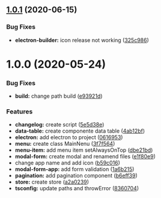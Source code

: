 ## [1.0.1](https://github.com/JhonatanMedeiros/webview-angular-electron/compare/1.0.0...1.0.1) (2020-06-15)


### Bug Fixes

* **electron-builder:** icon release not working ([325c986](https://github.com/JhonatanMedeiros/webview-angular-electron/commit/325c9867b23a1d88e06a53c9ff9475b8e14f29c6))



# 1.0.0 (2020-05-24)


### Bug Fixes

* **build:** change path build ([e93921d](https://github.com/JhonatanMedeiros/webview-angular-electron/commit/e93921d4d5222e64782702051c2b90a548224db3))


### Features

* **changelog:** create script ([5e5d38e](https://github.com/JhonatanMedeiros/webview-angular-electron/commit/5e5d38ebd99beb2a2ef7f17ba610c2543f763cac))
* **data-table:** create componente data table ([4ab12bf](https://github.com/JhonatanMedeiros/webview-angular-electron/commit/4ab12bfc8184fecc80f31f060d93b34112c5ac81))
* **electron:** add electron to project ([0616953](https://github.com/JhonatanMedeiros/webview-angular-electron/commit/06169533120ba419a8850d606a94210a4d043c82))
* **menu:** create class MainNenu ([3f7f564](https://github.com/JhonatanMedeiros/webview-angular-electron/commit/3f7f56401c855286ae49a9f0a2777dbf2d6459ec))
* **menu-item:** add menu item setAlwaysOnTop ([dbe21bd](https://github.com/JhonatanMedeiros/webview-angular-electron/commit/dbe21bd58e6e006e31c0ce8c8ef35978b2d17a81))
* **modal-form:** create modal and renamend files ([e1f80e9](https://github.com/JhonatanMedeiros/webview-angular-electron/commit/e1f80e91d946aff5c42b10730de0172f7a784086))
* change app name and add icon ([b59c016](https://github.com/JhonatanMedeiros/webview-angular-electron/commit/b59c016b2659f92f129b2c26d44bac16572af541))
* **modal-form-app:** add form validation ([1a6b215](https://github.com/JhonatanMedeiros/webview-angular-electron/commit/1a6b2153fa89889affaf7e6e0f2c0ab56a5e3022))
* **pagination:** add pagination component ([b6eff39](https://github.com/JhonatanMedeiros/webview-angular-electron/commit/b6eff395637492306dfaa282e2f41cb894fdd626))
* **store:** create store ([a2a0239](https://github.com/JhonatanMedeiros/webview-angular-electron/commit/a2a02390aa4d2abb246c6de537bb6344866e4613))
* **tsconfig:** update paths and throwError ([8360704](https://github.com/JhonatanMedeiros/webview-angular-electron/commit/83607045f669db28bd853eca52b1f6245432b12c))




